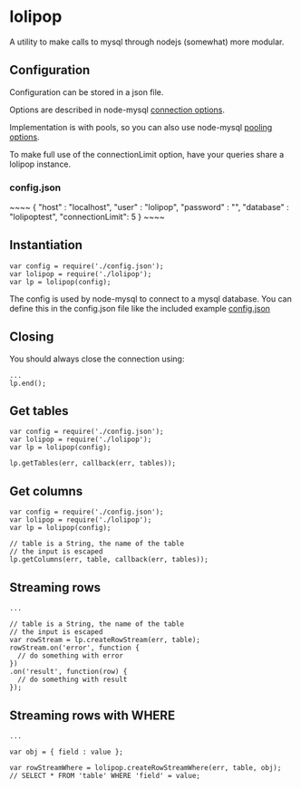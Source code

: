 lolipop
=======

A utility to make calls to mysql through nodejs (somewhat) more modular.

Configuration
-------------

Configuration can be stored in a json file.

Options are described in node-mysql [connection
options](https://github.com/felixge/node-mysql#connection-options).

Implementation is with pools, so you can also use node-mysql [pooling
options](https://github.com/felixge/node-mysql#pool-options).

To make full use of the connectionLimit option, have your queries share a
lolipop instance.

<h3>config.json</h3>
~~~~
{
  "host" : "localhost",
  "user" :  "lolipop",
  "password" :  "",
  "database" : "lolipoptest",
  "connectionLimit": 5
}
~~~~

Instantiation
-------------

~~~~
var config = require('./config.json');
var lolipop = require('./lolipop');
var lp = lolipop(config);
~~~~


The config is used by node-mysql to connect to a mysql database.
You can define this in the config.json file
like the included example [config.json](./config.json)


Closing
-------

You should always close the connection using:
~~~~
...
lp.end();
~~~~


Get tables
--------------

~~~~
var config = require('./config.json');
var lolipop = require('./lolipop');
var lp = lolipop(config);

lp.getTables(err, callback(err, tables));
~~~~

Get columns
--------------

~~~~
var config = require('./config.json');
var lolipop = require('./lolipop');
var lp = lolipop(config);

// table is a String, the name of the table
// the input is escaped
lp.getColumns(err, table, callback(err, tables));
~~~~

Streaming rows
--------------

~~~~
...

// table is a String, the name of the table
// the input is escaped
var rowStream = lp.createRowStream(err, table);
rowStream.on('error', function {
  // do something with error
})
.on('result', function(row) {
  // do something with result
});
~~~~

Streaming rows with WHERE
-------------------------

~~~~
...

var obj = { field : value };

var rowStreamWhere = lolipop.createRowStreamWhere(err, table, obj);
// SELECT * FROM 'table' WHERE 'field' = value;
~~~~
